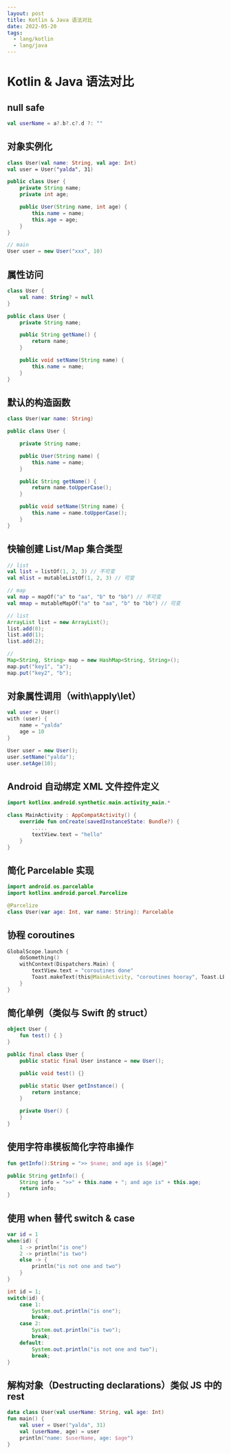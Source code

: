 ```yaml
---
layout: post
title: Kotlin & Java 语法对比
date: 2022-05-20
tags:
  - lang/kotlin
  - lang/java
---
```


# Kotlin & Java 语法对比

## null safe

```kotlin
val userName = a?.b?.c?.d ?: ""
```

## 对象实例化

```kotlin
class User(val name: String, val age: Int)
val user = User("yalda", 31)
```

```java
public class User {
	private String name;
	private int age;

	public User(String name, int age) {
		this.name = name;
		this.age = age;
	}
}

// main
User user = new User("xxx", 10)
```

## 属性访问

```kotlin
class User {
	val name: String? = null
}
```

```java
public class User {
	private String name;

	public String getName() {
		return name;
 	}

	public void setName(String name) {
		this.name = name;
	}
}
```

## 默认的构造函数

```kotlin
class User(var name: String)
```

```java
public class User {

    private String name;

    public User(String name) {
        this.name = name;
    }

    public String getName() {
        return name.toUpperCase();
    }

    public void setName(String name) {
        this.name = name.toUpperCase();
    }
}
```

## 快输创建 List/Map 集合类型

```kotlin
// list
val list = listOf(1, 2, 3) // 不可变
val mlist = mutableListOf(1, 2, 3) // 可变

// map
val map = mapOf("a" to "aa", "b" to "bb") // 不可变
val mmap = mutableMapOf("a" to "aa", "b" to "bb") // 可变
```

```java
// list
ArrayList list = new ArrayList();
list.add(0);
list.add(1);
list.add(2);

//
Map<String, String> map = new HashMap<String, String>();
map.put("key1", "a");
map.put("key2", "b");
```

## 对象属性调用（with\apply\let）

```kotlin
val user = User()
with (user) {
	name = "yalda"
	age = 10
}
```

```java
User user = new User();
user.setName("yalda");
user.setAge(10);
```

## Android 自动绑定 XML 文件控件定义

```kotlin
import kotlinx.android.synthetic.main.activity_main.*

class MainActivity : AppCompatActivity() {
    override fun onCreate(savedInstanceState: Bundle?) {
        .....
        textView.text = "hello"
    }
}
```

## 简化 Parcelable 实现

```kotlin
import android.os.parcelable
import kotlinx.android.parcel.Parcelize

@Parcelize
class User(var age: Int, var name: String): Parcelable
```

## 协程 coroutines

```kotlin
GlobalScope.launch {
	doSomething()
	withContext(Dispatchers.Main) {
		textView.text = "coroutines done"
		Toast.makeText(this@MainActivity, "coroutines hooray", Toast.LENGTH_SHORT).show()
	}
}
```

## 简化单例（类似与 Swift 的 struct）

```kotlin
object User {
	fun test() { }
}
```

```java
public final class User {
	public static final User instance = new User();

	public void test() {}

	public static User getInstance() {
		return instance;
	}

	private User() {
	}
}
```

## 使用字符串模板简化字符串操作

```kotlin
fun getInfo():String = ">> $name; and age is ${age}"
```

```java
public String getInfo() {
	String info = ">>" + this.name + "; and age is" + this.age;
	return info;
}
```

## 使用 when 替代 switch & case

```kotlin
var id = 1
when(id) {
	1 -> println("is one")
	2 -> println("is two")
	else -> {
		println("is not one and two")
	}
}
```

```java
int id = 1;
switch(id) {
	case 1:
		System.out.println("is one");
		break;
	case 2:
        System.out.println("is two");
        break;
	default:
		System.out.println("is not one and two");
		break;
}
```

## 解构对象（Destructing declarations）类似 JS 中的 rest

```kotlin
data class User(val userName: String, val age: Int)
fun main() {
	val user = User("yalda", 31)
	val (userName, age) = user
	println("name: $userName, age: $age")
}
```
